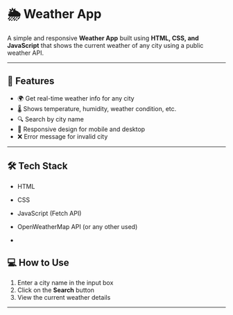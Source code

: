 # 🌦️ Weather App

A simple and responsive **Weather App** built using **HTML, CSS, and JavaScript** that shows the current weather of any city using a public weather API.

---

## 🚀 Features

- 🌍 Get real-time weather info for any city
- 🌡️ Shows temperature, humidity, weather condition, etc.
- 🔍 Search by city name
- 📱 Responsive design for mobile and desktop
- ❌ Error message for invalid city

---

## 🛠️ Tech Stack

- HTML
- CSS
- JavaScript (Fetch API)
- OpenWeatherMap API (or any other used)

- 
## 💻 How to Use

1. Enter a city name in the input box
2. Click on the **Search** button
3. View the current weather details

---
